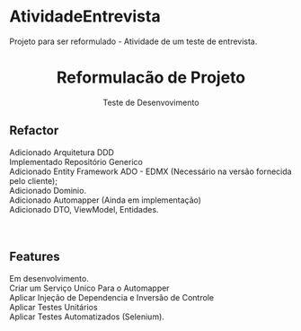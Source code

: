 # AtividadeEntrevista
Projeto para ser reformulado - Atividade de um teste de entrevista.

<h1 align="center"> Reformulacão de Projeto </h1>
<p align="center"> Teste de Desenvovimento </p>

## Refactor <br>
Adicionado Arquitetura DDD  <br>
Implementado Repositório Generico <br>
Adicionado Entity Framework ADO - EDMX (Necessário na versão fornecida pelo cliente); <br>
Adicionado Dominio. <br>
Adicionado Automapper (Ainda em implementação) <br>
Adicionado DTO, ViewModel, Entidades. <br>
<br><br>
## Features <br>
Em desenvolvimento. <br>
Criar um Serviço Unico Para o Automapper <br>
Aplicar Injeção de Dependencia e Inversão de Controle <br>
Aplicar Testes Unitários <br>
Aplicar Testes Automatizados (Selenium). <br>

